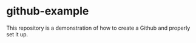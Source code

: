 # github-example
This repository is a demonstration of how to create a Github and properly set it up.
